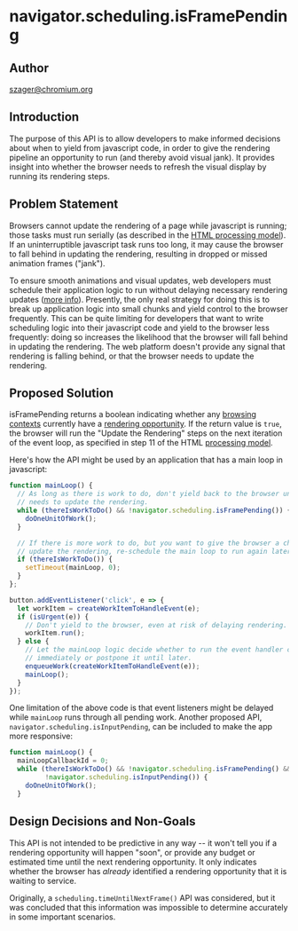 # navigator.scheduling.isFramePending

## Author
szager@chromium.org

## Introduction 
The purpose of this API is to allow developers to make informed decisions about when to yield from javascript code, in order to give the rendering pipeline an opportunity to run (and thereby avoid visual jank). It provides insight into whether the browser needs to refresh the visual display by running its rendering steps.

## Problem Statement 
Browsers cannot update the rendering of a page while javascript is running; those tasks must run serially (as described in the [HTML processing model](https://html.spec.whatwg.org/multipage/webappapis.html#event-loop-processing-model)). If an uninterruptible javascript task runs too long, it may cause the browser to fall behind in updating the rendering, resulting in dropped or missed animation frames ("jank").

To ensure smooth animations and visual updates, web developers must schedule their application logic to run without delaying necessary rendering updates ([more info](https://developers.google.com/web/fundamentals/performance/rendering/optimize-javascript-execution)). Presently, the only real strategy for doing this is to break up application logic into small chunks and yield control to the browser frequently. This can be quite limiting for developers that want to write scheduling logic into their javascript code and yield to the browser less frequently: doing so increases the likelihood that the browser will fall behind in updating the rendering. The web platform doesn't provide any signal that rendering is falling behind, or that the browser needs to update the rendering.

## Proposed Solution
isFramePending returns a boolean indicating whether any [browsing contexts](https://html.spec.whatwg.org/multipage/browsers.html#concept-document-bc) currently have a [rendering opportunity](https://html.spec.whatwg.org/multipage/webappapis.html#rendering-opportunity). If the return value is `true`, the browser will run the "Update the Rendering" steps on the next iteration of the event loop, as specified in step 11 of the HTML [processing model](https://html.spec.whatwg.org/multipage/webappapis.html#event-loop-processing-model).

Here's how the API might be used by an application that has a main loop in javascript:

```javascript
function mainLoop() {
  // As long as there is work to do, don't yield back to the browser until it
  // needs to update the rendering.
  while (thereIsWorkToDo() && !navigator.scheduling.isFramePending()) {
    doOneUnitOfWork();
  }

  // If there is more work to do, but you want to give the browser a chance to
  // update the rendering, re-schedule the main loop to run again later.
  if (thereIsWorkToDo()) {
    setTimeout(mainLoop, 0);
  }
};

button.addEventListener('click', e => {
  let workItem = createWorkItemToHandleEvent(e);
  if (isUrgent(e)) {
    // Don't yield to the browser, even at risk of delaying rendering.
    workItem.run();
  } else {
    // Let the mainLoop logic decide whether to run the event handler code
    // immediately or postpone it until later.
    enqueueWork(createWorkItemToHandleEvent(e));
    mainLoop();
  }
});
```

One limitation of the above code is that event listeners might be delayed while `mainLoop` runs through all pending work. Another proposed API, `navigator.scheduling.isInputPending`, can be included to make the app more responsive:

```javascript
function mainLoop() {
  mainLoopCallbackId = 0;
  while (thereIsWorkToDo() && !navigator.scheduling.isFramePending() &&
         !navigator.scheduling.isInputPending()) {
    doOneUnitOfWork();
  }

```

## Design Decisions and Non-Goals

This API is not intended to be predictive in any way -- it won't tell you if a rendering opportunity will happen "soon", or provide any budget or estimated time until the next rendering opportunity. It only indicates whether the browser has *already* identified a rendering opportunity that it is waiting to service.

Originally, a `scheduling.timeUntilNextFrame()` API was considered, but it was concluded that this information was impossible to determine accurately in some important scenarios.
